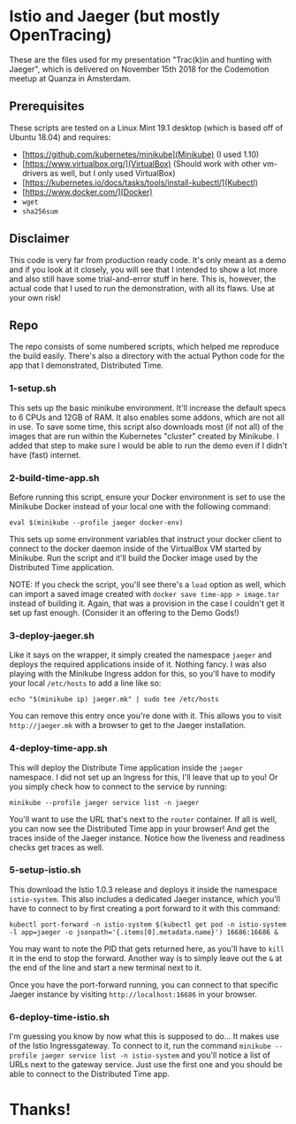 # Istio and Jaeger (but mostly OpenTracing)

These are the files used for my presentation "Trac(k)in and hunting with
Jaeger", which is delivered on November 15th 2018 for the Codemotion meetup at
Quanza in Amsterdam.

## Prerequisites

These scripts are tested on a Linux Mint 19.1 desktop (which is based off of
Ubuntu 18.04) and requires:

* [https://github.com/kubernetes/minikube](Minikube) (I used 1.10)
* [https://www.virtualbox.org/](VirtualBox) (Should work with other vm-drivers
  as well, but I only used VirtualBox)
* [https://kubernetes.io/docs/tasks/tools/install-kubectl/](Kubectl)
* [https://www.docker.com/](Docker)
* `wget`
* `sha256sum`

## Disclaimer

This code is very far from production ready code. It's only meant as a demo and
if you look at it closely, you will see that I intended to show a lot more and
also still have some trial-and-error stuff in here. This is, however, the actual
code that I used to run the demonstration, with all its flaws. Use at your own
risk!

## Repo

The repo consists of some numbered scripts, which helped me reproduce the build
easily. There's also a directory with the actual Python code for the app that I
demonstrated, Distributed Time.

### 1-setup.sh

This sets up the basic minikube environment. It'll increase the default specs to
6 CPUs and 12GB of RAM. It also enables some addons, which are not all in use.
To save some time, this script also downloads most (if not all) of the images
that are run within the Kubernetes "cluster" created by Minikube. I added that
step to make sure I would be able to run the demo even if I didn't have (fast)
internet.

### 2-build-time-app.sh

Before running this script, ensure your Docker environment is set to use the
Minikube Docker instead of your local one with the following command:

```
eval $(minikube --profile jaeger docker-env)
```

This sets up some environment variables that instruct your docker client to
connect to the docker daemon inside of the VirtualBox VM started by Minikube.
Run the script and it'll build the Docker image used by the Distributed Time
application.

NOTE: If you check the script, you'll see there's a `load` option as well, which
can import a saved image created with `docker save time-app > image.tar` instead
of building it. Again, that was a provision in the case I couldn't get it set up
fast enough. (Consider it an offering to the Demo Gods!)

### 3-deploy-jaeger.sh

Like it says on the wrapper, it simply created the namespace `jaeger` and
deploys the required applications inside of it. Nothing fancy. I was also
playing with the Minikube Ingress addon for this, so you'll have to modify your
local `/etc/hosts` to add a line like so:

```
echo "$(minikube ip) jaeger.mk" | sudo tee /etc/hosts
```

You can remove this entry once you're done with it. This allows you to visit
`http://jaeger.mk` with a browser to get to the Jaeger installation.

### 4-deploy-time-app.sh

This will deploy the Distribute Time application inside the `jaeger` namespace.
I did not set up an Ingress for this, I'll leave that up to you! Or you simply
check how to connect to the service by running:

```
minikube --profile jaeger service list -n jaeger
```

You'll want to use the URL that's next to the `router` container. If all is
well, you can now see the Distributed Time app in your browser! And get the
traces inside of the Jaeger instance. Notice how the liveness and readiness
checks get traces as well.

### 5-setup-istio.sh

This download the Istio 1.0.3 release and deploys it inside the namespace
`istio-system`. This also includes a dedicated Jaeger instance, which you'll
have to connect to by first creating a port forward to it with this command:

```
kubectl port-forward -n istio-system $(kubectl get pod -n istio-system -l app=jaeger -o jsonpath='{.items[0].metadata.name}') 16686:16686 &
```

You may want to note the PID that gets returned here, as you'll have to `kill`
it in the end to stop the forward. Another way is to simply leave out the `&` at
the end of the line and start a new terminal next to it.

Once you have the port-forward running, you can connect to that specific Jaeger
instance by visiting `http://localhost:16686` in your browser.

### 6-deploy-time-istio.sh

I'm guessing you know by now what this is supposed to do... It makes use of the
Istio Ingressgateway. To connect to it, run the command `minikube --profile
jaeger service list -n istio-system` and you'll notice a list of URLs next to
the gateway service. Just use the first one and you should be able to connect to
the Distributed Time app.

# Thanks!
